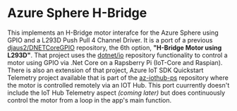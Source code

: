 # Azure Sphere H-Bridge
This implements an H-Bridge motor interafce for the Azure Sphere using GPIO and a L293D Push Pull 4 Channel Driver. It is a port of a previous [djaus2/DNETCoreGPIO](https://github.com/djaus2/DNETCoreGPIO) repository, the 6th option, **"H-Bridge Motor using L293D"**. That project uses the [dotnet/io](https://github.com/dotnet/iot) repository functionality to control a motor using GPIO via .Net Core on a Rapsberry Pi (IoT-Core and Raspian). There is also an extension of that project, Azure IoT SDK Quickstart Telemetry project available that is part of the [az-iothub-ps](https://github.com/djaus2/az-iothub-ps/tree/master/PS/qs-apps/quickstarts/telemetry/control-a-motor) repository where the motor is controlled remotely via an IOT Hub. This port cuurrently doesn't include the IoT Hub Telemetry aspect _(coming later)_ but does continuously control the motor from a loop in the app's main function.
